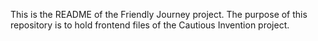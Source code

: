 This is the README of the Friendly Journey project.
The purpose of this repository is to hold frontend files of the Cautious Invention project.

